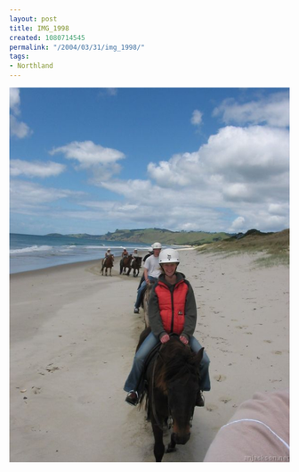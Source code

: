 ```yaml
---
layout: post
title: IMG_1998
created: 1080714545
permalink: "/2004/03/31/img_1998/"
tags:
- Northland
---
```


<img src="/image/images/img_1998-512.jpg"/>


